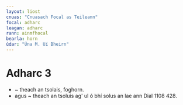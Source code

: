 ```yaml
---
layout: liost
cnuas: "Cnuasach Focal as Teileann"
focal: adharc
leagan: adharc
rann: ainmfhocal
bearla: horn
údar: "Úna M. Uí Bheirn"
---
```


# Adharc 3

* ~ theach an tsolais, foghorn.
* agus ~ theach an tsoluis ag' ul ó bhí solus an lae ann Dial 1108 428.
